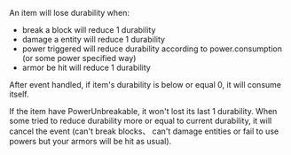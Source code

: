 An item will lose durability when:
* break a block will reduce 1 durability 
* damage a entity will reduce 1 durability 
* power triggered will reduce durability according to power.consumption (or some power specified way)
* armor be hit will reduce 1 durability

After event handled, if item's durability is below or equal 0, it will consume itself.

If the item have PowerUnbreakable, it won't lost its last 1 durability. When some tried to reduce durability more or equal to current durability, it will cancel the event (can't break blocks、 can't damage entities or fail to use powers but your armors will be hit as usual). 
